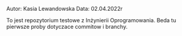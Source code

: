 Autor: Kasia Lewandowska
Data: 02.04.2022r


To jest repozytorium testowe z Inżynierii Oprogramowania.
Beda tu pierwsze proby dotyczace commitow i branchy.
